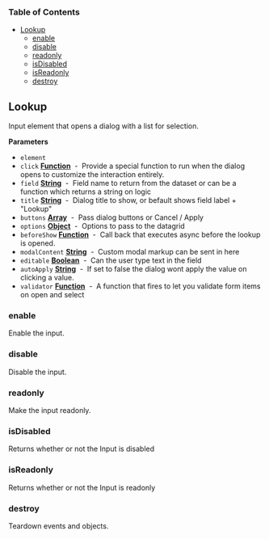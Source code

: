<!-- Generated by documentation.js. Update this documentation by updating the source code. -->

### Table of Contents

-   [Lookup](#lookup)
    -   [enable](#enable)
    -   [disable](#disable)
    -   [readonly](#readonly)
    -   [isDisabled](#isdisabled)
    -   [isReadonly](#isreadonly)
    -   [destroy](#destroy)

## Lookup

Input element that opens a dialog with a list for selection.

**Parameters**

-   `element`  
-   `click` **[Function](https://developer.mozilla.org/en-US/docs/Web/JavaScript/Reference/Statements/function)**  -  Provide a special function to run when the dialog opens to customize the interaction entirely.
-   `field` **[String](https://developer.mozilla.org/en-US/docs/Web/JavaScript/Reference/Global_Objects/String)**  -  Field name to return from the dataset or can be a function which returns a string on logic
-   `title` **[String](https://developer.mozilla.org/en-US/docs/Web/JavaScript/Reference/Global_Objects/String)**  -   Dialog title to show, or befault shows  field label + "Lookup"
-   `buttons` **[Array](https://developer.mozilla.org/en-US/docs/Web/JavaScript/Reference/Global_Objects/Array)**  -  Pass dialog buttons or Cancel / Apply
-   `options` **[Object](https://developer.mozilla.org/en-US/docs/Web/JavaScript/Reference/Global_Objects/Object)**  -  Options to pass to the datagrid
-   `beforeShow` **[Function](https://developer.mozilla.org/en-US/docs/Web/JavaScript/Reference/Statements/function)**  -  Call back that executes async before the lookup is opened.
-   `modalContent` **[String](https://developer.mozilla.org/en-US/docs/Web/JavaScript/Reference/Global_Objects/String)**  -  Custom modal markup can be sent in here
-   `editable` **[Boolean](https://developer.mozilla.org/en-US/docs/Web/JavaScript/Reference/Global_Objects/Boolean)**  -  Can the user type text in the field
-   `autoApply` **[String](https://developer.mozilla.org/en-US/docs/Web/JavaScript/Reference/Global_Objects/String)**  -  If set to false the dialog wont apply the value on clicking a value.
-   `validator` **[Function](https://developer.mozilla.org/en-US/docs/Web/JavaScript/Reference/Statements/function)**  -  A function that fires to let you validate form items on open and select

### enable

Enable the input.

### disable

Disable the input.

### readonly

Make the input readonly.

### isDisabled

Returns whether or not the Input is disabled

### isReadonly

Returns whether or not the Input is readonly

### destroy

Teardown events and objects.
